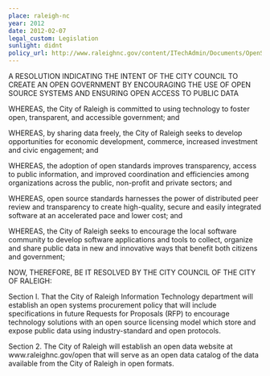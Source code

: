 ```yaml
---
place: raleigh-nc
year: 2012
date: 2012-02-07
legal_custom: Legislation
sunlight: didnt
policy_url: http://www.raleighnc.gov/content/ITechAdmin/Documents/OpenSourceSystemsResolution.pdf
---
```


<p>A RESOLUTION INDICATING THE INTENT OF THE CITY COUNCIL TO CREATE AN OPEN GOVERNMENT BY ENCOURAGING THE USE OF OPEN SOURCE SYSTEMS AND ENSURING OPEN ACCESS TO PUBLIC DATA</p>
<p><span class="g-goals-and-values">WHEREAS, the City of Raleigh is committed to using technology to foster open, transparent, and accessible government; and</span></p>
<p><span class="g-goals-and-values">WHEREAS, by sharing data freely, the City of Raleigh seeks to develop opportunities for economic development, commerce, increased investment and civic engagement; and</span></p>
<p><span class="g-goals-and-values">WHEREAS, the adoption of open standards improves transparency, access to public information, and improved coordination and efficiencies among organizations across the public, non-profit and private sectors; and</span></p>
<p><span class="g-goals-and-values">WHEREAS, open source standards harnesses the power of distributed peer review and transparency to create high-quality, secure and easily integrated software at an accelerated pace and lower cost; and</span></p>
<p><span class="g-goals-and-values">WHEREAS, the City of Raleigh seeks to encourage the local software community to develop software applications and tools to collect, organize and share public data in new and innovative ways that benefit both citizens and government</span>;</p>
<p>NOW, THEREFORE, BE IT RESOLVED BY THE CITY COUNCIL OF THE CITY OF RALEIGH:</p>
<p>Section l. That <span class="g-open-code">the City of Raleigh Information Technology department will establish an open systems procurement policy that will include specifications in future Requests for Proposals (RFP) to encourage technology solutions with an open source licensing model which store and expose public data using industry-standard and open protocols</span>.</p>
<p>Section 2. <span class="g-open-formats"><span class="g-data-portals-and-websites">The City of Raleigh will establish an open data website at www.raleighnc.gov/open that will serve as an open data catalog of the data available from the City of Raleigh in open formats.</span></span></p>
